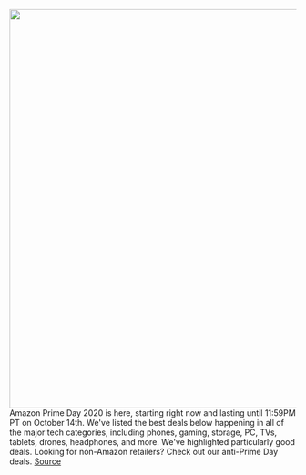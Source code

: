 <img src='https://cdn.vox-cdn.com/thumbor/-Io7jmokOKG5LAwXsoOMsgRDacs=/0x0:2040x1360/1200x800/filters:focal(679x474:1005x800)/cdn.vox-cdn.com/uploads/chorus_image/image/67622167/bking_200303_3928_0003.0.jpg' width='700px' /><br/>
Amazon Prime Day 2020 is here, starting right now and lasting until 11:59PM PT on October 14th. We've listed the best deals below happening in all of the major tech categories, including phones, gaming, storage, PC, TVs, tablets, drones, headphones, and more. We've highlighted particularly good deals. Looking for non-Amazon retailers? Check out our anti-Prime Day deals.
<a href='https://www.theverge.com/21505978/amazon-prime-day-best-tech-deals-phones-gaming-laptops-gadgets'> Source <a/>